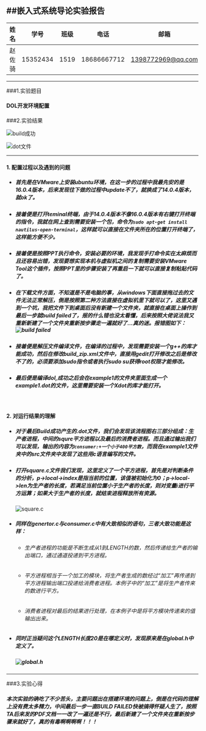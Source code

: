 
##嵌入式系统导论实验报告
-------

|  姓名  |    学号    |  班级  |     电话      |        邮箱         |
| :--: | :------: | :--: | :---------: | :---------------: |
| 赵佐骑  | 15352434 | 1519 | 18686667712 | 1398772969@qq.com |

-----


###1.实验题目

#### DOL开发环境配置

###2.实验结果

![build成功](http://ofluknnfq.bkt.clouddn.com/lab2.1.PNG)



![dot文件](http://ofluknnfq.bkt.clouddn.com/lab2.2.PNG)



----



#### 1. 配置过程以及遇到的问题

- ##### 首先是在VMware上安装ubuntu环境，在这一步的过程中我最先安的是16.0.4版本，后来发现往下做的过程中update不了，就换成了14.0.4版本，就ok了。

- ##### 接着便是打开teminal终端，由于14.0.4版本不像16.0.4版本有右键打开终端的指令，我就在网上查到需要安装一个包，命令为`sudo apt-get install nautilus-open-terminal`，这样就可以直接在文件夹所在的位置打开终端了，这样能方便不少。

- ##### 接着便是按照PPT执行命令，安装必要的环境，我发现手打命令实在太麻烦而且还容易出错，发现要想实现本机与虚拟机之间的复制需要安装VMware Tool这个插件，按照PPT里的步骤安装了再重启一下就可以直接复制粘贴代码了。

- ##### 在下载文件方面，不知道是不是电脑的事，从windows下面直接拖过去的文件无法正常解压，倒是按照第二种方法直接在虚拟机里下就可以了，这里又遇到一个坑，我把文件下到桌面后没有新建一个文件夹，就直接在桌面上操作到最后一步就build failed了，报的什么错也没太看懂，后来按照大佬说法我又重新新建了一个文件夹重新按步骤走一遍就好了...真的迷。报错图如下：![build failed](http://ofluknnfq.bkt.clouddn.com/lab2.3.png)

- ##### 接着便是解压文件编译文件，在编译的过程中，发现需要安装一个g++的库才能成功，然后在修改build_zip.xml文件中，直接用gedit打开修改之后是修改不了的，必须要添加sudo指令或者执行sudo su获得root权限才能修改。

- ##### 最后便是编译dol,成功之后会在example1的文件夹里面生成一个example1.dot的文件，这里需要安装一个Xdot的库才能打开。

  ​

#### 2. 对运行结果的理解

- ##### 对于最后Build成功产生的.dot文件，我们会发现该流程图右三部分组成：生产者进程，中间的squre平方进程以及最后的消费者进程。而且通过输出我们可以发现，输出的内容为`consumer:+一个小于400平方数`，而我在example1文件夹中的src文件夹中发现了这些用c语言编写的文件。

- ##### 打开square.c文件我们发现，这里定义了一个平方进程，首先是对判断条件的分析，p->local->index是指当前的位置，该值被初始化为0；**p->local->len**为生产者的长度，若满足当前位置小于生产者的长度，则对变量i进行平方运算；如果大于生产者的长度，就结束进程释放所有资源。

  ![square.c](http://ofluknnfq.bkt.clouddn.com/square.c.png)

- ##### 同样在genertor.c与consumer.c中有大致相似的语句，三者大致功能是这样：

  - ###### 生产者进程的功能是不断生成从1到LENGTH的数，然后传递给生产者的输出端口，通过通道投递到平方进程。 

  - ###### 平方进程相当于一个加工的模块，将生产者生成的数经过“加工”再传递到平方进程输出端口投递给消费者进程。本例子中的“加工”是将生产者传来的数进行平方。 

  - ###### 消费者进程对最后的结果进行处理，在本例子中是将平方模块传递来的值输出出来。 

- ##### 同时正当疑问这个LENGTH长度20是在哪定义时，发现原来是在global.h中定义了。

  ##### ![global.h](http://ofluknnfq.bkt.clouddn.com/global.h.png)

-----

###3.实验心得

#####   本次实验的确吃了不少苦头，主要问题出在搭建环境的问题上，倒是在代码的理解上没有费太多精力，中间最后一步一直BUILD FAILED快被搞得怀疑人生了，按照TA后来发的PDF文档一一改了一遍还是不行，最后新建了一个文件夹在重新按步骤来就好了，真的有毒啊啊啊啊！！！